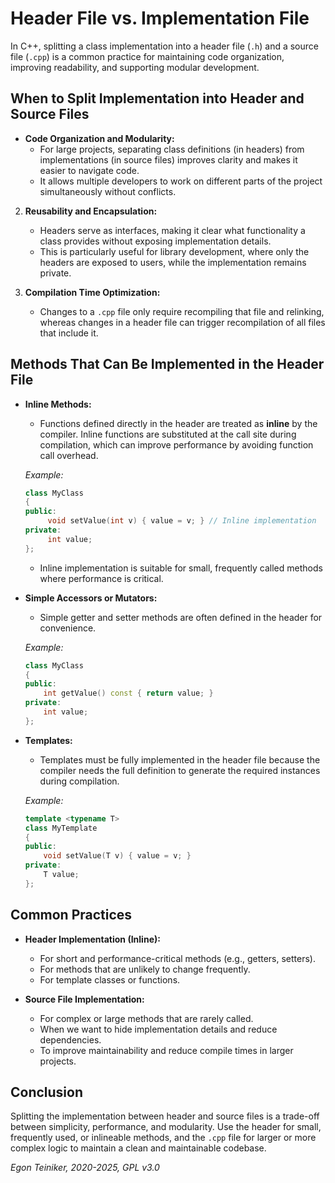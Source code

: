 # Header File vs. Implementation File 

In C++, splitting a class implementation into a header file (`.h`) and 
a source file (`.cpp`) is a common practice for maintaining code organization, 
improving readability, and supporting modular development. 


## When to Split Implementation into Header and Source Files

* **Code Organization and Modularity:**
   * For large projects, separating class definitions (in headers) from 
   implementations (in source files) improves clarity and makes it easier to 
   navigate code.
   * It allows multiple developers to work on different parts of the project simultaneously without conflicts.

2. **Reusability and Encapsulation:**
   * Headers serve as interfaces, making it clear what functionality a 
   class provides without exposing implementation details.
   * This is particularly useful for library development, where only the 
   headers are exposed to users, while the implementation remains private.

3. **Compilation Time Optimization:**
   * Changes to a `.cpp` file only require recompiling that file and relinking, 
   whereas changes in a header file can trigger recompilation of all files that 
   include it.


## Methods That Can Be Implemented in the Header File

* **Inline Methods:**
   * Functions defined directly in the header are treated as **inline** 
   by the compiler. Inline functions are substituted at the call site 
   during compilation, which can improve performance by avoiding function 
   call overhead.
   
   _Example:_
    ```cpp
    class MyClass
    {
    public:
         void setValue(int v) { value = v; } // Inline implementation
    private:
         int value;
    };
    ```
   * Inline implementation is suitable for small, frequently called methods 
   where performance is critical.

* **Simple Accessors or Mutators:**
    * Simple getter and setter methods are often defined in the header 
    for convenience.
    
    _Example:_
    ```cpp
    class MyClass 
    {
    public:
        int getValue() const { return value; }
    private:
        int value;
    };
    ```

* **Templates:**
    * Templates must be fully implemented in the header file because the 
    compiler needs the full definition to generate the required instances 
    during compilation.
    
    _Example:_
    ```cpp
    template <typename T>
    class MyTemplate 
    {
    public:
        void setValue(T v) { value = v; }
    private:
        T value;
    };
    ```

## Common Practices

* **Header Implementation (Inline):**
   - For short and performance-critical methods (e.g., getters, setters).
   - For methods that are unlikely to change frequently.
   - For template classes or functions.

* **Source File Implementation:**
   - For complex or large methods that are rarely called.
   - When we want to hide implementation details and reduce dependencies.
   - To improve maintainability and reduce compile times in larger projects.


## Conclusion
Splitting the implementation between header and source files is a trade-off 
between simplicity, performance, and modularity. Use the header for small, 
frequently used, or inlineable methods, and the `.cpp` file for larger or 
more complex logic to maintain a clean and maintainable codebase.


*Egon Teiniker, 2020-2025, GPL v3.0*